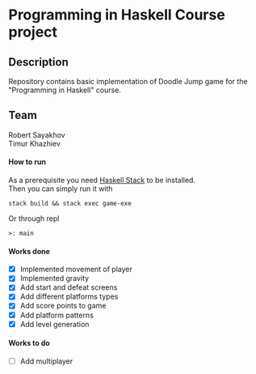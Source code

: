 # Programming in Haskell Course project

## Description

Repository contains basic implementation of Doodle Jump game for the "Programming in Haskell" course.


## Team
Robert Sayakhov \
Timur Khazhiev

#### How to run
As a prerequisite you need [Haskell Stack](https://docs.haskellstack.org/en/stable/README/ "Stack's doc") to be installed. \
Then you can simply run it with 
```
stack build && stack exec game-exe
``` 
Or through repl
```
>: main
``` 

#### Works done
- [x] Implemented movement of player
- [x] Implemented gravity
- [x] Add start and defeat screens
- [x] Add different platforms types
- [x] Add score points to game
- [x] Add platform patterns
- [x] Add level generation

#### Works to do
- [ ] Add multiplayer

